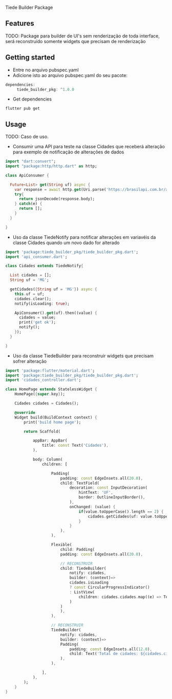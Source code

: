 Tiede Builder Package 

## Features

TODO: Package para builder de UI's sem renderização de toda interface, será reconstruído somente widgets que precisam de renderização

## Getting started

- Entre no arquivo pubspec.yaml
- Adicione isto ao arquivo pubspec.yaml do seu pacote:
``` Dart
dependencies:
     tiede_builder_pkg: ^1.0.0
```
- Get dependencies

``` shell
flutter pub get
```

## Usage

TODO: Caso de uso.

- Consumir uma API para teste na classe Cidades que receberá alteração para exemplo de notificação de alterações de dados
```dart
import "dart:convert";
import "package:http/http.dart" as http;

class ApiConsumer {

  Future<List> get(String uf) async {
    var response = await http.get(Uri.parse('https://brasilapi.com.br/api/ibge/municipios/v1/$uf?providers=dados-abertos-br,gov,wikipedia'));
    try{
      return jsonDecode(response.body);
    } catch(e) {
      return [];
    }
  }

}
```


- Uso da classe TiedeNotify para notificar alterações em variavéis da classe Cidades quando um novo dado for alterado
```dart
import 'package:tiede_builder_pkg/tiede_builder_pkg.dart';
import 'api_consumer.dart';

class Cidades extends TiedeNotify{

  List cidades = [];
  String uf = 'MG';

  getCidades({String uf = 'MG'}) async {
    this.uf = uf;
    cidades.clear();
    notify(isLoading: true);

    ApiConsumer().get(uf).then((value) {
      cidades = value;
      print('get ok');
      notify();
    });
  }

}

```


- Uso da classe TiedeBuilder para reconstruir widgets que precisam sofrer alteração
```dart
import 'package:flutter/material.dart';
import 'package:tiede_builder_pkg/tiede_builder_pkg.dart';
import 'cidades_controller.dart';

class HomePage extends StatelessWidget {
    HomePage({super.key});

    Cidades cidades = Cidades();

    @override
    Widget build(BuildContext context) {
        print('build home page');

        return Scaffold(

            appBar: AppBar(
                title: const Text('Cidades'),
            ),

            body: Column(
                children: [

                    Padding(
                        padding: const EdgeInsets.all(20.0),
                        child: TextField(
                            decoration: const InputDecoration(
                                hintText: 'UF',
                                border: OutlineInputBorder(),
                            ),
                            onChanged: (value) {
                                if(value.toUpperCase().length == 2) {
                                    cidades.getCidades(uf: value.toUpperCase());
                                }
                            }
                        ),
                    ),

                    Flexible(
                        child: Padding(
                        padding: const EdgeInsets.all(20.0),

                        // RECONSTRUIR
                        child: TiedeBuilder(
                            notify: cidades,
                            builder: (context)=>
                            cidades.isLoading 
                            ? const CircularProgressIndicator()
                            : ListView(
                                children: cidades.cidades.map((e) => Text('${e['nome']} - ${cidades.uf}')).toList(),
                            )
                        )
                        ),
                    ),

                    // RECONSTRUIR
                    TiedeBuilder(
                        notify: cidades,
                        builder: (context)=>
                        Padding(
                            padding: const EdgeInsets.all(12.0),
                            child: Text('Total de cidades: ${cidades.cidades.length}'),
                        ),
                    ),

                ],
            ),
        );
    }
}

```
